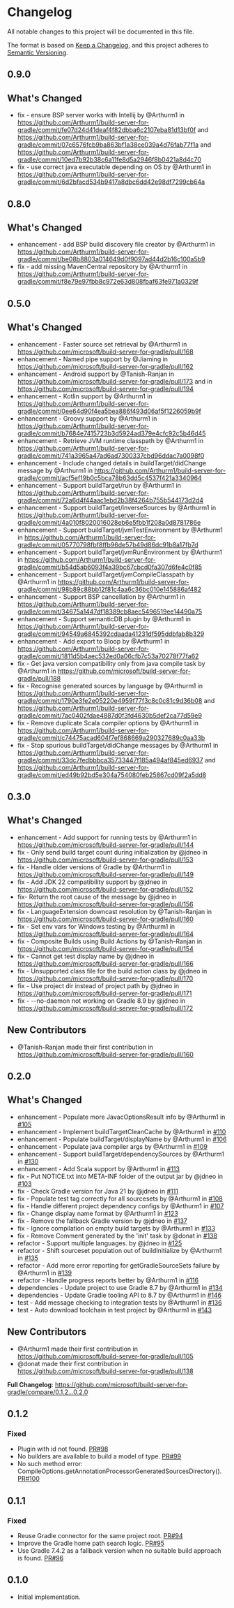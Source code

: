 # Changelog

All notable changes to this project will be documented in this file.

The format is based on [Keep a Changelog](https://keepachangelog.com/en/1.0.0/),
and this project adheres to [Semantic Versioning](https://semver.org/spec/v2.0.0.html).

## 0.9.0
## What's Changed
* fix - ensure BSP server works with Intellij by @Arthurm1 in https://github.com/Arthurm1/build-server-for-gradle/commit/fe07d24d41deaf4f82dbba6c2107eba81d13bf0f and https://github.com/Arthurm1/build-server-for-gradle/commit/07c6576fcb9ba863bf1a38ce039a4d76fab77f1a and https://github.com/Arthurm1/build-server-for-gradle/commit/10ed7b92b38c6a11fe8d5a2946f8b0421a8d4c70
* fix - use correct java executable depending on OS by @Arthurm1 in https://github.com/Arthurm1/build-server-for-gradle/commit/6d2bfacd534b9417a8dbc6dd42e98df7299cb64a

## 0.8.0
## What's Changed
* enhancement - add BSP build discovery file creator by @Arthurm1 in https://github.com/Arthurm1/build-server-for-gradle/commit/be08b8803a014649d0f9097ad44d2b16c100a5b9
* fix - add missing MavenCentral repository by @Arthurm1 in https://github.com/Arthurm1/build-server-for-gradle/commit/f8e79e97fbb8c972e63d808fbaf63fe971a0329f

## 0.5.0
## What's Changed
* enhancement - Faster source set retrieval by @Arthurm1 in https://github.com/microsoft/build-server-for-gradle/pull/168
* enhancement - Named pipe support by @Jiaming in https://github.com/microsoft/build-server-for-gradle/pull/162
* enhancement - Android support by @Tanish-Ranjan in https://github.com/microsoft/build-server-for-gradle/pull/173 and in https://github.com/microsoft/build-server-for-gradle/pull/194
* enhancement - Kotlin support by @Arthurm1 in https://github.com/Arthurm1/build-server-for-gradle/commit/0ee64d90f4ea5bea886f493d06af5f1226059b9f
* enhancement - Groovy support by @Arthurm1 in https://github.com/Arthurm1/build-server-for-gradle/commit/b7684e7415723b3d5924ad379e4cfc92c5b46d45
* enhancement - Retrieve JVM runtime classpath by @Arthurm1 in https://github.com/Arthurm1/build-server-for-gradle/commit/741a3965a47ad6ad7300337cbd96ddac7a0098f0
* enhancement - Include changed details in buildTarget/didChange message by @Arthurm1 in https://github.com/Arthurm1/build-server-for-gradle/commit/acf5ef19b0c5bca78b63dd5c4537f421a3340964
* enhancement - Support buildTarget/run by @Arthurm1 in https://github.com/Arthurm1/build-server-for-gradle/commit/72a6d4f44aac1ebd2b38f4264b755b544173d2d4
* enhancement - Support buildTarget/inverseSources by @Arthurm1 in https://github.com/Arthurm1/build-server-for-gradle/commit/4a010f8020016028eb6e5fbb1f208a0d8781786e
* enhancement - Support buildTarget/jvmTestEnvironment by @Arthurm1 in https://github.com/Arthurm1/build-server-for-gradle/commit/05770798fbf8ffb96de57b49d86dc91b8a17fb7d
* enhancement - Support buildTarget/jvmRunEnvironment by @Arthurm1 in https://github.com/Arthurm1/build-server-for-gradle/commit/b54d5ab6093f4a39bc67cbcd0fa307d6fe4c0f85
* enhancement - Support buildTarget/jvmCompileClasspath by @Arthurm1 in https://github.com/Arthurm1/build-server-for-gradle/commit/98b89c88bb12f81c4aa6c36bc010e145886af482
* enhancement - Support BSP cancellation by @Arthurm1 in https://github.com/Arthurm1/build-server-for-gradle/commit/34675a1447df18389cb8aec5496519ee14490a75
* enhancement - Support semanticDB plugin by @Arthurm1 in https://github.com/Arthurm1/build-server-for-gradle/commit/94549a6845392cdaada41231df595ddbfab8b329
* enhancement - Add export to Bloop by @Arthurm1 in https://github.com/Arthurm1/build-server-for-gradle/commit/1811d5b4aec532ed0a06cfb7c53a70278f77fa62
* fix - Get java version compatibility only from java compile task by @Arthurm1 in https://github.com/microsoft/build-server-for-gradle/pull/188
* fix - Recognise generated sources by language by @Arthurm1 in https://github.com/Arthurm1/build-server-for-gradle/commit/1790e3fe2e05220e4959f77f3c8c0c81c9d36b08 and https://github.com/Arthurm1/build-server-for-gradle/commit/7ac0402fdae4887d0f3fd4630b5def2ca77d59e9
* fix - Remove duplicate Scala compiler options by @Arthurm1 in https://github.com/Arthurm1/build-server-for-gradle/commit/c74475acad604f7ef868669a290327689c0aa33b
* fix - Stop spurious buildTarget/didChange messages by @Arthurm1 in https://github.com/Arthurm1/build-server-for-gradle/commit/33dc7fedbbbca35733447f185a494af845ed6937 and https://github.com/Arthurm1/build-server-for-gradle/commit/ed49b92bd5e304a754080feb25867cd09f2a5dd8

## 0.3.0
## What's Changed
* enhancement - Add support for running tests by @Arthurm1 in https://github.com/microsoft/build-server-for-gradle/pull/144
* fix - Only send build target count during initialization by @jdneo in https://github.com/microsoft/build-server-for-gradle/pull/153
* fix - Handle older versions of Gradle by @Arthurm1 in https://github.com/microsoft/build-server-for-gradle/pull/149
* fix - Add JDK 22 compatibility support by @jdneo in https://github.com/microsoft/build-server-for-gradle/pull/152
* fix- Return the root cause of the message by @jdneo in https://github.com/microsoft/build-server-for-gradle/pull/156
* fix - LanguageExtension downcast resolution by @Tanish-Ranjan in https://github.com/microsoft/build-server-for-gradle/pull/160
* fix - Set env vars for Windows testing by @Arthurm1 in https://github.com/microsoft/build-server-for-gradle/pull/164
* fix - Composite Builds using Build Actions by @Tanish-Ranjan in https://github.com/microsoft/build-server-for-gradle/pull/154
* fix - Cannot get test display name by @jdneo in https://github.com/microsoft/build-server-for-gradle/pull/166
* fix - Unsupported class file for the build action class by @jdneo in https://github.com/microsoft/build-server-for-gradle/pull/170
* fix - Use project dir instead of project path by @jdneo in https://github.com/microsoft/build-server-for-gradle/pull/171
* fix - --no-daemon not working on Gradle 8.9 by @jdneo in https://github.com/microsoft/build-server-for-gradle/pull/172

## New Contributors
* @Tanish-Ranjan made their first contribution in https://github.com/microsoft/build-server-for-gradle/pull/160

## 0.2.0
## What's Changed
* enhancement - Populate more JavacOptionsResult info by @Arthurm1 in [#105](https://github.com/microsoft/build-server-for-gradle/pull/105)
* enhancement - Implement buildTargetCleanCache by @Arthurm1 in [#110](https://github.com/microsoft/build-server-for-gradle/pull/110)
* enhancement - Populate buildTarget/displayName by @Arthurm1 in [#106](https://github.com/microsoft/build-server-for-gradle/pull/106)
* enhancement - Populate java compiler args by @Arthurm1 in [#109](https://github.com/microsoft/build-server-for-gradle/pull/109)
* enhancement - Support buildTarget/dependencySources by @Arthurm1 in [#130](https://github.com/microsoft/build-server-for-gradle/pull/130)
* enhancement - Add Scala support by @Arthurm1 in [#113](https://github.com/microsoft/build-server-for-gradle/pull/113)
* fix - Put NOTICE.txt into META-INF folder of the output jar by @jdneo in [#103](https://github.com/microsoft/build-server-for-gradle/pull/103)
* fix - Check Gradle version for Java 21 by @jdneo in [#111](https://github.com/microsoft/build-server-for-gradle/pull/111)
* fix - Populate test tag correctly for all sourcesets by @Arthurm1 in [#108](https://github.com/microsoft/build-server-for-gradle/pull/108)
* fix - Handle different project dependency configs by @Arthurm1 in [#107](https://github.com/microsoft/build-server-for-gradle/pull/107)
* fix - Change display name format by @Arthurm1 in [#123](https://github.com/microsoft/build-server-for-gradle/pull/123)
* fix - Remove the fallback Gradle version by @jdneo in [#137](https://github.com/microsoft/build-server-for-gradle/pull/137)
* fix - Ignore compilation on empty build targets by @Arthurm1 in [#133](https://github.com/microsoft/build-server-for-gradle/pull/133)
* fix - Remove Comment generated by the 'init' task by @donat in [#138](https://github.com/microsoft/build-server-for-gradle/pull/138)
* refactor - Support multiple languages. by @jdneo in [#125](https://github.com/microsoft/build-server-for-gradle/pull/125)
* refactor - Shift sourceset population out of buildInitialize by @Arthurm1 in [#135](https://github.com/microsoft/build-server-for-gradle/pull/135)
* refactor - Add more error reporting for getGradleSourceSets failure by @Arthurm1 in [#139](https://github.com/microsoft/build-server-for-gradle/pull/139)
* refactor - Handle progress reports better by @Arthurm1 in [#116](https://github.com/microsoft/build-server-for-gradle/pull/116)
* dependencies - Update project to use Gradle 8.7 by @Arthurm1 in [#134](https://github.com/microsoft/build-server-for-gradle/pull/134)
* dependencies - Update Gradle tooling API to 8.7 by @Arthurm1 in [#146](https://github.com/microsoft/build-server-for-gradle/pull/146)
* test - Add message checking to integration tests by @Arthurm1 in [#136](https://github.com/microsoft/build-server-for-gradle/pull/136)
* test - Auto download toolchain in test project by @Arthurm1 in [#143](https://github.com/microsoft/build-server-for-gradle/pull/143)

## New Contributors
* @Arthurm1 made their first contribution in https://github.com/microsoft/build-server-for-gradle/pull/105
* @donat made their first contribution in https://github.com/microsoft/build-server-for-gradle/pull/138

**Full Changelog**: https://github.com/microsoft/build-server-for-gradle/compare/0.1.2...0.2.0

## 0.1.2
### Fixed
- Plugin with id not found. [PR#98](https://github.com/microsoft/build-server-for-gradle/pull/98)
- No builders are available to build a model of type. [PR#99](https://github.com/microsoft/build-server-for-gradle/pull/99)
- No such method error: CompileOptions.getAnnotationProcessorGeneratedSourcesDirectory(). [PR#100](https://github.com/microsoft/build-server-for-gradle/pull/100)

## 0.1.1
### Fixed
- Reuse Gradle connector for the same project root. [PR#94](https://github.com/microsoft/build-server-for-gradle/pull/94)
- Improve the Gradle home path search logic. [PR#95](https://github.com/microsoft/build-server-for-gradle/pull/95)
- Use Gradle 7.4.2 as a fallback version when no suitable build approach is found. [PR#96](https://github.com/microsoft/build-server-for-gradle/pull/96)

## 0.1.0
- Initial implementation.

